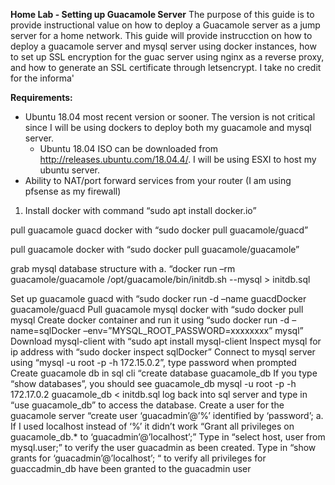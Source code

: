 
**Home Lab - Setting up Guacamole Server**
The purpose of this guide is to provide instructional value on how to deploy a Guacamole server as a jump server for a home network.
This guide will provide instrucction on how to deploy a guacamole server and mysql server using docker instances, how to set up SSL encryption for the guac server using nginx as a reverse proxy, and how to generate an SSL certificate through letsencrypt. I take no credit for the 
informa'

**Requirements:**
* Ubuntu 18.04 most recent version or sooner. The version is not critical since I will be using dockers to deploy both my guacamole and mysql server.
  * Ubuntu 18.04 ISO can be downloaded from http://releases.ubuntu.com/18.04.4/. I will be using ESXI to host my ubuntu server.
* Ability to NAT/port forward services from your router (I am using pfsense as my firewall)


1. Install docker with command “sudo apt install docker.io”

pull guacamole guacd docker with “sudo docker pull guacamole/guacd”

pull guacamole docker with “sudo docker pull guacamole/guacamole”

grab mysql database structure with a. “docker run –rm guacamole/guacamole /opt/guacamole/bin/initdb.sh --mysql > initdb.sql

Set up guacamole guacd with “sudo docker run -d –name guacdDocker guacamole/guacd
Pull guacamole mysql docker with “sudo docker pull mysql
Create docker container and run it using “sudo docker run -d –name=sqlDocker –env=”MYSQL_ROOT_PASSWORD=xxxxxxxx” mysql”
Download mysql-client with “sudo apt install mysql-client
Inspect mysql for ip address with “sudo docker inspect sqlDocker”
Connect to mysql server using “mysql -u root -p -h 172.15.0.2”, type password when prompted
Create guacamole db in sql cli “create database guacamole_db
If you type “show databases”, you should see guacamole_db
mysql -u root -p -h 172.17.0.2 guacamole_db < initdb.sql
log back into sql server and type in “use guacamole_db” to access the database.
Create a user for the guacamole server “create user ‘guacadmin’@’%’ identified by ‘password’; a. If I used localhost instead of ‘%’ it didn’t work
“Grant all privileges on guacamole_db.* to ‘guacadmin’@’localhost’;”
Type in “select host, user from mysql.user;” to verify the user guacadmin as been created.
Type in “show grants for ‘guacadmin’@’localhost’; “ to verify all privileges for guaccadmin_db have been granted to the guacadmin user

